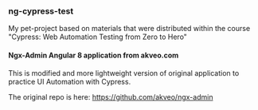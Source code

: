 ### ng-cypress-test
My pet-project based on materials that were distributed within the course "Cypress: Web Automation Testing from Zero to Hero"




#### Ngx-Admin Angular 8 application from akveo.com

This is modified and more lightweight version of original application to practice UI Automation with Cypress.

The original repo is here: https://github.com/akveo/ngx-admin


